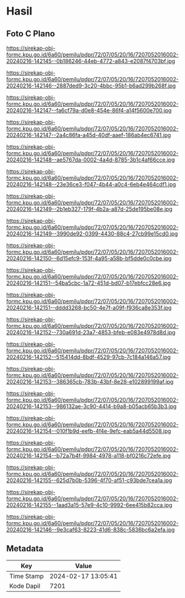 # Hasil

## Foto C Plano

https://sirekap-obj-formc.kpu.go.id/6a60/pemilu/pdpr/72/07/05/20/16/7207052016002-20240216-142145--0b186246-44eb-4772-a843-e2087f4703bf.jpg

https://sirekap-obj-formc.kpu.go.id/6a60/pemilu/pdpr/72/07/05/20/16/7207052016002-20240216-142146--2887ded9-3c20-4bbc-95b1-b6ad299b268f.jpg

https://sirekap-obj-formc.kpu.go.id/6a60/pemilu/pdpr/72/07/05/20/16/7207052016002-20240216-142147--fa6cf79a-d0e8-454e-86f4-a14f5600e700.jpg

https://sirekap-obj-formc.kpu.go.id/6a60/pemilu/pdpr/72/07/05/20/16/7207052016002-20240216-142147--2a4c86fa-a45d-40df-aaef-186ab4ec6741.jpg

https://sirekap-obj-formc.kpu.go.id/6a60/pemilu/pdpr/72/07/05/20/16/7207052016002-20240216-142148--ae5767da-0002-4a4d-8785-3b1c4af66cce.jpg

https://sirekap-obj-formc.kpu.go.id/6a60/pemilu/pdpr/72/07/05/20/16/7207052016002-20240216-142148--23e36ce3-f047-4b44-a0c4-6eb4e464cdf1.jpg

https://sirekap-obj-formc.kpu.go.id/6a60/pemilu/pdpr/72/07/05/20/16/7207052016002-20240216-142149--2b1eb327-179f-4b2a-a87d-25de195be08e.jpg

https://sirekap-obj-formc.kpu.go.id/6a60/pemilu/pdpr/72/07/05/20/16/7207052016002-20240216-142149--3990de92-0399-4430-88c4-27cb99e15cd0.jpg

https://sirekap-obj-formc.kpu.go.id/6a60/pemilu/pdpr/72/07/05/20/16/7207052016002-20240216-142150--6d15efc9-153f-4a95-a58b-bf5dde0c0cbe.jpg

https://sirekap-obj-formc.kpu.go.id/6a60/pemilu/pdpr/72/07/05/20/16/7207052016002-20240216-142151--54ba5cbc-1a72-451d-bd07-b17ebfcc28e6.jpg

https://sirekap-obj-formc.kpu.go.id/6a60/pemilu/pdpr/72/07/05/20/16/7207052016002-20240216-142151--dddd3268-bc50-4e7f-a09f-f936ca8e353f.jpg

https://sirekap-obj-formc.kpu.go.id/6a60/pemilu/pdpr/72/07/05/20/16/7207052016002-20240216-142152--730a691d-23a7-4853-bfeb-e083e4978d8d.jpg

https://sirekap-obj-formc.kpu.go.id/6a60/pemilu/pdpr/72/07/05/20/16/7207052016002-20240216-142152--515414dd-8bdf-4529-97cb-7c184a146a57.jpg

https://sirekap-obj-formc.kpu.go.id/6a60/pemilu/pdpr/72/07/05/20/16/7207052016002-20240216-142153--386365cb-783b-43bf-8e28-e102899199af.jpg

https://sirekap-obj-formc.kpu.go.id/6a60/pemilu/pdpr/72/07/05/20/16/7207052016002-20240216-142153--986132ae-3c90-4414-b9a8-b05acb65b3b3.jpg

https://sirekap-obj-formc.kpu.go.id/6a60/pemilu/pdpr/72/07/05/20/16/7207052016002-20240216-142154--010f1b9d-eefb-4f4e-9efc-eab5a44d5508.jpg

https://sirekap-obj-formc.kpu.go.id/6a60/pemilu/pdpr/72/07/05/20/16/7207052016002-20240216-142154--b72a7b4f-9984-4978-a118-bf0216c72efe.jpg

https://sirekap-obj-formc.kpu.go.id/6a60/pemilu/pdpr/72/07/05/20/16/7207052016002-20240216-142155--625d7b0b-5396-4f70-af51-c93bde7cea1a.jpg

https://sirekap-obj-formc.kpu.go.id/6a60/pemilu/pdpr/72/07/05/20/16/7207052016002-20240216-142155--1aad3a15-57e9-4c10-9992-6ee415b82cca.jpg

https://sirekap-obj-formc.kpu.go.id/6a60/pemilu/pdpr/72/07/05/20/16/7207052016002-20240216-142146--9e3caf63-8223-41d6-838c-5836bc6a2efa.jpg


## Metadata

| Key        | Value               |
| ---------- | ------------------- |
| Time Stamp | 2024-02-17 13:05:41 |
| Kode Dapil | 7201                |



